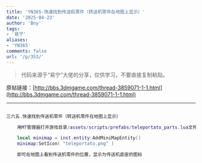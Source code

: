 ```yaml
---
title: 'YN365-快速找到传送机零件（转送机零件在地图上显示）'
date: '2025-04-23'
author: 'Bny'
tags:
- '易宁'
aliases:
- 'YN365'
comments: false
url: '/p/353/'
---
```


> 代码来源于“易宁”大佬的分享，仅供学习，不要直接复制粘贴。

原帖链接：[http://bbs.3dmgame.com/thread-3859071-1-1.html](http://bbs.3dmgame.com/thread-3859071-1-1.html)

---

```lua  

三六五.快速找到传送机零件（转送机零件在地图上显示）

	用MT管理器打开游戏目录/assets/scripts/prefabs/teleportato_parts.lua文件，在inst:AddComponent("inspectable")的下一行插入以下内容：

	local minimap = inst.entity:AddMiniMapEntity()
	minimap:SetIcon( "teleportato.png" )

	即可在地图上看到传送机零件的位置，显示为传送机底座的图标

```  

